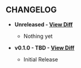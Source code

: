 CHANGELOG
---------

- **Unreleased - [View Diff](https://github.com/westonganger/ruby_view_template_converters/compare/v0.1.0...master)**
  * Nothing yet

- **v0.1.0 - TBD - [View Diff](https://github.com/westonganger/ruby_view_template_converters/compare/first-commit-hash...v0.1.0)**
  * Initial Release
